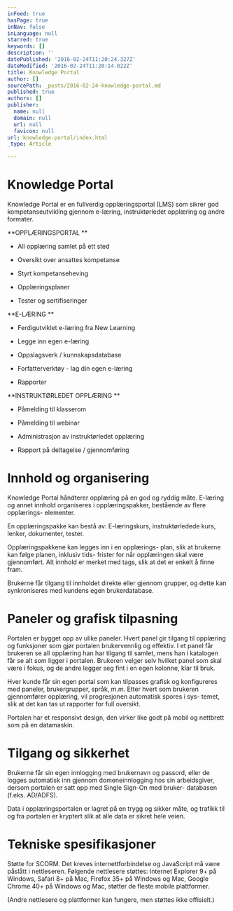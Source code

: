 ```yaml
---
inFeed: true
hasPage: true
inNav: false
inLanguage: null
starred: true
keywords: []
description: ''
datePublished: '2016-02-24T11:20:24.327Z'
dateModified: '2016-02-24T11:20:14.022Z'
title: Knowledge Portal
author: []
sourcePath: _posts/2016-02-24-knowledge-portal.md
published: true
authors: []
publisher:
  name: null
  domain: null
  url: null
  favicon: null
url: knowledge-portal/index.html
_type: Article

---
```

# Knowledge Portal

Knowledge Portal er en fullverdig opplæringsportal (LMS) som sikrer
god kompetanseutvikling gjennom e-læring, instruktørledet opplæring
og andre formater.

**OPPLÆRINGSPORTAL
**

- All opplæring samlet på ett sted

- Oversikt over ansattes kompetanse

- Styrt kompetanseheving

- Opplæringsplaner

- Tester og sertifiseringer  

**E-LÆRING
**

- Ferdigutviklet e-læring fra New Learning

- Legge inn egen e-læring 

- Oppslagsverk / kunnskapsdatabase 

- Forfatterverktøy - lag din egen e-læring  

- Rapporter

**INSTRUKTØRLEDET OPPLÆRING
**

- Påmelding til klasserom 

- Påmelding til webinar

- Administrasjon av instruktørledet opplæring

- Rapport på deltagelse / gjennomføring

# Innhold og organisering

Knowledge Portal håndterer opplæring på en god og
ryddig måte. E-læring og annet innhold organiseres i
opplæringspakker, bestående av flere opplærings-
elementer.

En opplæringspakke kan bestå av: E-læringskurs, instruktørledede kurs, lenker, dokumenter, tester.

Opplæringspakkene kan legges inn i en opplærings-
plan, slik at brukerne kan følge planen, inklusiv tids-
frister for når opplæringen skal være gjennomført.
Alt innhold er merket med tags, slik at det er enkelt å
finne fram.

Brukerne får tilgang til innholdet direkte eller gjennom
grupper, og dette kan synkroniseres med kundens
egen brukerdatabase.

# Paneler og grafisk tilpasning

Portalen er bygget opp av ulike paneler. Hvert panel
gir tilgang til opplæring og funksjoner som gjør
portalen brukervennlig og effektiv. I et panel får
brukeren se all opplæring han har tilgang til samlet,
mens han i katalogen får se alt som ligger i portalen.
Brukeren velger selv hvilket panel som skal være i
fokus, og de andre legger seg fint i en egen kolonne,
klar til bruk.

Hver kunde får sin egen portal som kan tilpasses
grafisk og konfigureres med paneler, brukergrupper,
språk, m.m. Etter hvert som brukeren gjennomfører
opplæring, vil progresjonen automatisk spores i sys-
temet, slik at det kan tas ut rapporter for full oversikt.

Portalen har et responsivt design, den virker like godt
på mobil og nettbrett som på en datamaskin.

# Tilgang og sikkerhet

Brukerne får sin egen innlogging med brukernavn og
passord, eller de logges automatisk inn gjennom
domeneinnlogging hos sin arbeidsgiver, dersom
portalen er satt opp med Single Sign-On med bruker-
databasen (f.eks. AD/ADFS).

Data i opplæringsportalen er lagret på en trygg og
sikker måte, og trafikk til og fra portalen er kryptert
slik at alle data er sikret hele veien.

# Tekniske spesifikasjoner

Støtte for SCORM. Det kreves internettforbindelse
og JavaScript må være påslått i nettleseren.
Følgende nettlesere støttes: Internet Explorer 9+ på Windows, Safari 8+ på Mac, Firefox 35+ på Windows og Mac, Google Chrome 40+ på Windows og Mac, støtter de fleste mobile plattformer.

(Andre nettlesere og plattformer kan fungere,
men støttes ikke offisielt.)